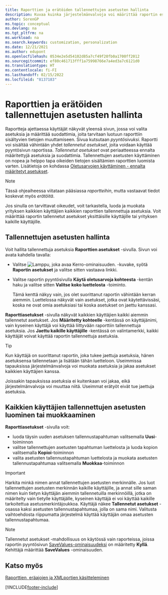 ```yaml
---
title: Raporttien ja erätöiden tallennettujen asetusten hallinta
description: Kuvaa kuinka järjestelmänvalvoja voi määrittää raportin esimääritettyjä vaihtoehtoja ja suodattimia sekä jakaa kyseiset asetukset yhden tai kaikkien käyttäjien kanssa.
author: SorenGP
ms.topic: conceptual
ms.devlang: na
ms.tgt_pltfrm: na
ms.workload: na
ms.search.keywords: customization, personalization
ms.date: 12/21/2021
ms.author: edupont
ms.openlocfilehash: 0534e2e5d54102d85a7cf49f20fb0a1700ff2012
ms.sourcegitcommit: ef80c461713fff1a75998766e7a4ed3a7c6121d0
ms.translationtype: HT
ms.contentlocale: fi-FI
ms.lasthandoff: 02/15/2022
ms.locfileid: "8137183"
---
```

# <a name="manage-saved-settings-for-reports-and-batch-jobs"></a>Raporttien ja erätöiden tallennettujen asetusten hallinta

Raportteja ajettaessa käyttäjät näkyvät yleensä sivun, jossa voi valita asetuksia ja määrittää suodattimia, joita tarvitaan luotuun raporttiin sisältyvien tietojen muuttamiseen. Sivua kutsutaan *pyyntösivuksi*. Raportti voi sisältää vähintään yhdet *tallennetut asetukset*, joita voidaan käyttää pyyntösivun raportissa. *Tallennetut asetukset* ovat periaatteessa ennalta määritettyjä asetuksia ja suodattimia. Tallennettujen asetusten käyttäminen on nopea ja helppo tapa oikeiden tietojen sisältämien raporttien luomista varten. Lisätietoja on kohdassa [Oletusarvojen käyttäminen - ennalta määritetyt asetukset](ui-work-report.md#SavedSettings).

> [!NOTE]
> Tässä ohjeaiheessa viitataan pääsiassa *raportteihin*, mutta vastaavat tiedot koskevat myös *erätöitä*.

Jos sinulla on tarvittavat oikeudet, voit tarkastella, luoda ja muokata yrityksen kaikkien käyttäjien kaikkien raporttien tallennettuja asetuksia. Voit määrittää raportin tallennetut asetukset yksittäisille käyttäjille tai yrityksen kaikille käyttäjille.

## <a name="manage-saved-settings"></a>Tallennettujen asetusten hallinta

Voit hallita tallennettuja asetuksia **Raporttien asetukset** -sivulla. Sivun voi avata kahdella tavalla:

- Valitse ![Lamppu, joka avaa Kerro-ominaisuuden.](media/ui-search/search_small.png "Kerro, mitä haluat tehdä") -kuvake, syötä **Raportin asetukset** ja valitse sitten vastaava linkki.
- Valitse raportin pyyntösivulla **Käytä oletusarvoja kohteesta** -kentän haku ja valitse sitten **Valitse koko luettelosta** -toiminto.

    Tämä kenttä näkyy vain, jos olet suorittanut raportin vähintään kerran aiemmin. Luettelossa näkyvät vain asetukset, jotka ovat käytettävissäsi, koska ne ovat omia asetuksiasi tai koska asetukset on jaettu kanssasi.

**Raporttiasetukset** -sivulla näkyvät kaikkien käyttäjien kaikki aiemmin tallennetut asetukset. Jos **Määritetty kohteelle** -kentässä on käyttäjänimi, vain kyseinen käyttäjä voi käyttää liittyvään raporttiin tallennettuja asetuksia. Jos **Jaettu kaikille käyttäjille** -kentässä on valintamerkki, kaikki käyttäjät voivat käyttää raportin tallennettuja asetuksia.  

> [!TIP]
> Kun käyttäjä on suorittanut raportin, joka tukee jaettuja asetuksia, hänen asetuksensa tallennetaan ja lisätään tähän luetteloon. Useimmissa tapauksissa järjestelmänvalvoja voi muokata asetuksia ja jakaa asetukset kaikkien käyttäjien kanssa.
>
> Joissakin tapauksissa asetuksia ei kuitenkaan voi jakaa, eikä järjestelmänvalvoja voi muuttaa niitä. Useimmat erätyöt eivät tue jaettuja asetuksia.  

## <a name="create-or-modify-saved-settings-for-all-users"></a>Kaikkien käyttäjien tallennettujen asetusten luominen tai muokkaaminen

**Raporttiasetukset** -sivulla voit:

- luoda täysin uuden asetuksen tallennustapahtuman valitsemalla **Uusi**-toiminnon
- valitse tallennettujen asetusten tapahtuman luettelosta ja luoda kopion valitsemalla **Kopioi**-toiminnon
- valita asetusten tallennustapahtuman luettelosta ja muokata asetusten tallennustapahtumaa valitsemalla **Muokkaa**-toiminnon

> [!Important]
> Harkita minkä nimen annat tallennettujen asetusten merkinnälle. Jos luot tallennettujen asetusten merkinnän kaikille käyttäjille, ja annat sille saman nimen kuin tietyn käyttäjän aiemmin tallennetuilla merkinnöillä, jotka on määritelty vain tietylle käyttäjälle, kyseinen käyttäjä ei voi käyttää kaikille tarkoitettua asetusmerkintäjoukkoa.  Käyttäjä näkee **Tallennetut asetukset** -osassa kaksi asetusten tallennustapahtumaa, jolla on sama nimi. Valitusta vaihtoehdosta riippumatta järjestelmä käyttää käyttäjän omaa asetusten tallennustapahtumaa.

> [!NOTE]
> Tallennetut asetukset -mahdollisuus on käytössä vain raporteissa, joissa raportin pyyntösivun [SaveValues-ominaisuudeksi](/dynamics365/business-central/dev-itpro/developer/properties/devenv-savevalues-property) on määritetty **Kyllä**. Kehittäjä määrittää **SaveValues** -ominaisuuden.  

## <a name="see-also"></a>Katso myös

[Raporttien, eräajojen ja XMLportien käsitteleminen](ui-work-report.md)  

[!INCLUDE[footer-include](includes/footer-banner.md)]